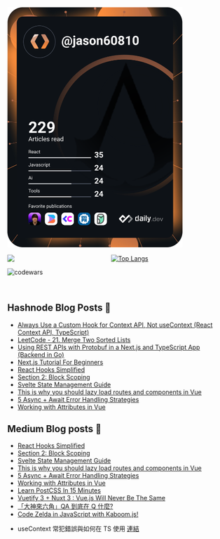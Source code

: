 <a href="https://app.daily.dev/jason60810"><img src="https://github.com/jaosn60810/jaosn60810/blob/main/devcard.svg" width="400" alt="Jason Chen's Dev Card"/></a>

<img align="left" width="47%" src="https://github-readme-stats.vercel.app/api?username=jaosn60810&show_icons=true&theme=radical"/>

[![Top Langs](https://github-readme-stats.vercel.app/api/top-langs/?username=jaosn60810&layout=compact)](https://github.com/jaosn60810/github-readme-stats)

![codewars](https://www.codewars.com/users/JasonChain/badges/large)

<br>

## Hashnode Blog Posts 📘
<!-- HASHNODE_BLOG:START -->
- [Always Use a Custom Hook for Context API, Not useContext (React Context API, TypeScript)](https://jason60810.hashnode.dev//always-use-a-custom-hook-for-context-api-not-usecontext-react-context-api-typescript)
- [LeetCode - 21. Merge Two Sorted Lists](https://jason60810.hashnode.dev//leetcode-21-merge-two-sorted-lists)
- [Using REST APIs with Protobuf in a Next.js and TypeScript App (Backend in Go)](https://jason60810.hashnode.dev//using-rest-apis-with-protobuf-in-a-nextjs-and-typescript-app-backend-in-go)
- [Next.js Tutorial For Beginners](https://jason60810.hashnode.dev//nextjs-tutorial-for-beginners)
- [React Hooks Simplified](https://jason60810.hashnode.dev//react-hooks-simplified-103c8601ba6e)
- [Section 2: Block Scoping](https://jason60810.hashnode.dev//section-2-block-scoping-af630067c440)
- [Svelte State Management Guide](https://jason60810.hashnode.dev//svelte-state-management-guide-d686d61e7d0a)
- [This is why you should lazy load routes and components in Vue](https://jason60810.hashnode.dev//this-is-why-you-should-lazy-load-routes-and-components-in-vue-9e64de19f28)
- [5 Async + Await Error Handling Strategies](https://jason60810.hashnode.dev//5-async-await-error-handling-strategies-7442885b853a)
- [Working with Attributes in Vue](https://jason60810.hashnode.dev//working-with-attributes-in-vue-e5b7a3bea91c)
<!-- HASHNODE_BLOG:END -->

## Medium Blog posts 📘
<!-- BLOG-POST-LIST:START -->
- [React Hooks Simplified](https://jasonscchien.medium.com/react-hooks-simplified-103c8601ba6e?source=rss-2cc1a5b0527b------2)
- [Section 2: Block Scoping](https://jasonscchien.medium.com/section-2-block-scoping-af630067c440?source=rss-2cc1a5b0527b------2)
- [Svelte State Management Guide](https://jasonscchien.medium.com/svelte-state-management-guide-d686d61e7d0a?source=rss-2cc1a5b0527b------2)
- [This is why you should lazy load routes and components in Vue](https://jasonscchien.medium.com/this-is-why-you-should-lazy-load-routes-and-components-in-vue-9e64de19f28?source=rss-2cc1a5b0527b------2)
- [5 Async + Await Error Handling Strategies](https://jasonscchien.medium.com/5-async-await-error-handling-strategies-7442885b853a?source=rss-2cc1a5b0527b------2)
- [Working with Attributes in Vue](https://jasonscchien.medium.com/working-with-attributes-in-vue-e5b7a3bea91c?source=rss-2cc1a5b0527b------2)
- [Learn PostCSS In 15 Minutes](https://jasonscchien.medium.com/learn-postcss-in-15-minutes-3efbf640c85f?source=rss-2cc1a5b0527b------2)
- [Vuetify 3 + Nuxt 3 : Vue.js Will Never Be The Same](https://jasonscchien.medium.com/vuetify-3-nuxt-3-vue-js-will-never-be-the-same-51909c36dc5c?source=rss-2cc1a5b0527b------2)
- [「大神來六角」QA 到底在 Q 什麼?](https://jasonscchien.medium.com/%E5%A4%A7%E7%A5%9E%E4%BE%86%E5%85%AD%E8%A7%92-qa-%E5%88%B0%E5%BA%95%E5%9C%A8-q-%E4%BB%80%E9%BA%BC-4926b9c715a2?source=rss-2cc1a5b0527b------2)
- [Code Zelda in JavaScript with Kaboom.js!](https://jasonscchien.medium.com/code-zelda-in-javascript-with-kaboom-js-5c09f780fb3?source=rss-2cc1a5b0527b------2)
<!-- BLOG-POST-LIST:END -->


<!-- UPDATE_WEISITE:START -->
- useContext 常犯錯誤與如何在 TS 使用 [連結](http://codelove.tw/@jason60810/post/n3V0kq)
<!-- UPDATE_WEISITE:END -->
